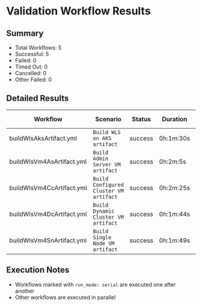 # Validation Workflow Results

## Summary
- Total Workflows: 5
- Successful: 5
- Failed: 0
- Timed Out: 0
- Cancelled: 0
- Other Failed: 0

## Detailed Results

| Workflow | Scenario | Status | Duration | Run URL |
|----------|----------|---------|-----------|----------|
| buildWlsAksArtifact.yml | `Build WLS on AKS artifact` | success | 0h:1m:30s | [View Run](https://github.com/azure-javaee/weblogic-azure/actions/runs/18423315464) |
| buildWlsVm4AsArtifact.yml | `Build Admin Server VM artifact` | success | 0h:2m:5s | [View Run](https://github.com/azure-javaee/weblogic-azure/actions/runs/18423316557) |
| buildWlsVm4CcArtifact.yml | `Build Configured Cluster VM artifact` | success | 0h:2m:25s | [View Run](https://github.com/azure-javaee/weblogic-azure/actions/runs/18423317529) |
| buildWlsVm4DcArtifact.yml | `Build Dynamic Cluster VM artifact` | success | 0h:1m:44s | [View Run](https://github.com/azure-javaee/weblogic-azure/actions/runs/18423318527) |
| buildWlsVm4SnArtifact.yml | `Build Single Node VM artifact` | success | 0h:1m:49s | [View Run](https://github.com/azure-javaee/weblogic-azure/actions/runs/18423319657) |


## Execution Notes
- Workflows marked with `run_mode: serial` are executed one after another
- Other workflows are executed in parallel
